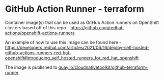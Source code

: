 # GitHub Action Runner - terraform

Container image(s) that can be used as GitHub Action runners on OpenShift clusters based off of this repo - https://github.com/redhat-actions/openshift-actions-runners

An example of how to use this image can be found here - https://developers.redhat.com/articles/2021/06/16/deploy-self-hosted-github-actions-runners-red-hat-openshift#introducing_self_hosted_runners_for_red_hat_openshift


The image is published to [quay.io/cloudnativetoolkit/github-terraform-runner](https://quay.io/cloudnativetoolkit/github-terraform-runner)


